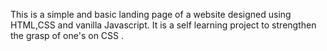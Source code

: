 This is a simple and basic landing page of a website designed using HTML,CSS and vanilla Javascript.
It is a self learning project to strengthen the grasp of one's on CSS .
